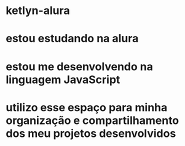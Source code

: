 # ketlyn-alura
# estou estudando na alura
# estou me desenvolvendo na linguagem JavaScript
# utilizo esse espaço para minha organização e compartilhamento dos meu projetos desenvolvidos
